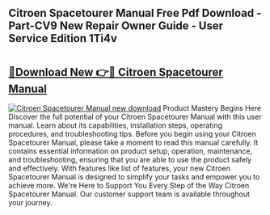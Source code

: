 ## Citroen Spacetourer Manual Free Pdf Download - Part-CV9 New Repair Owner Guide - User Service Edition 1Ti4v

# <h2><a href="http://cf17866.oget.top/?id=Citroen+Spacetourer+Manual">🔗Download New 👉🔴 Citroen Spacetourer Manual</a></h2>

[![Citroen Spacetourer Manual new download](https://i.imgur.com/5g1atiW.png)](http://cf17866.oget.top/?id=Citroen+Spacetourer+Manual)
Product Mastery Begins Here Discover the full potential of your Citroen Spacetourer Manual with this user manual. Learn about its capabilities, installation steps, operating procedures, and troubleshooting tips. Before you begin using your Citroen Spacetourer Manual, please take a moment to read this manual carefully. It contains essential information on product setup, operation, maintenance, and troubleshooting, ensuring that you are able to use the product safely and effectively. With features like list of features, your new Citroen Spacetourer Manual is designed to simplify your tasks and empower you to achieve more. We're Here to Support You Every Step of the Way Citroen Spacetourer Manual. Our customer support team is available throughout your journey.

